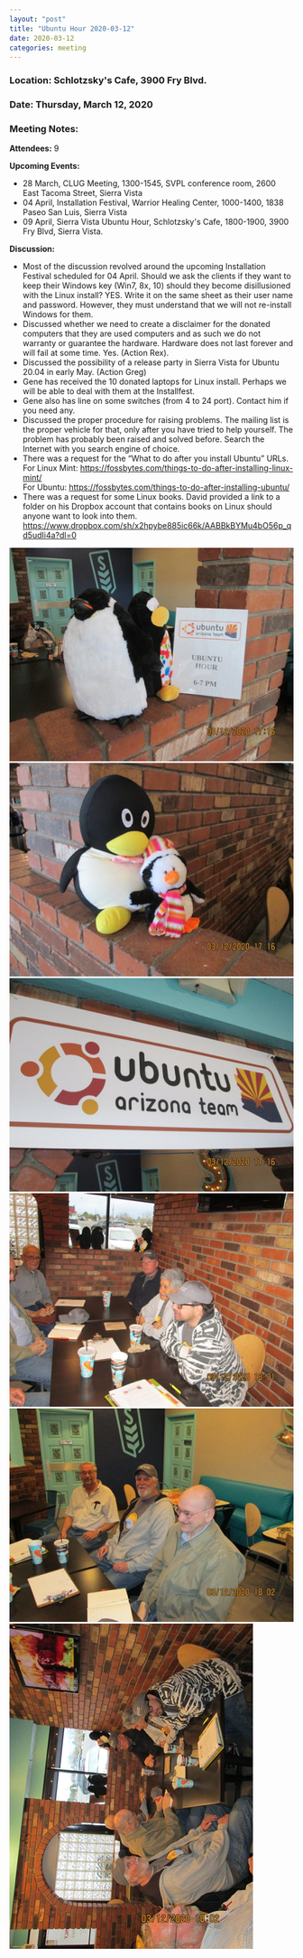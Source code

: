 ```yaml
---
layout: "post"
title: "Ubuntu Hour 2020-03-12"
date: 2020-03-12
categories: meeting
---
```


### Location: Schlotzsky's Cafe, 3900 Fry Blvd.

### Date: Thursday, March 12, 2020

### Meeting Notes:

**Attendees:** 9

**Upcoming Events:**

 * 28 March, CLUG Meeting, 1300-1545, SVPL conference room, 2600 East Tacoma Street, Sierra Vista
 * 04 April, Installation Festival, Warrior Healing Center, 1000-1400, 1838 Paseo San Luis, Sierra Vista
 * 09 April, Sierra Vista Ubuntu Hour, Schlotzsky's Cafe, 1800-1900, 3900 Fry Blvd, Sierra Vista.
 
**Discussion:**

 * Most of the discussion revolved around the upcoming Installation Festival scheduled for 04 April.  Should we ask the clients if they want to keep their Windows key (Win7, 8x, 10) should they become disillusioned with the Linux install?  YES.  Write it on the same sheet as their user name and password.  However, they must understand that we will not re-install Windows for them.
 * Discussed whether we need to create a disclaimer for the donated computers that they are used computers and as such we do not warranty or guarantee the hardware.  Hardware does not last forever and will fail at some time.  Yes.  (Action Rex).
 * Discussed the possibility of a release party in Sierra Vista for Ubuntu 20.04 in early May.  (Action Greg)
 * Gene has received the 10 donated laptops for Linux install.  Perhaps we will be able to deal with them at the Installfest.
 * Gene also has line on some switches (from 4 to 24 port).  Contact him if you need any.
 * Discussed the proper procedure for raising problems.  The mailing list is the proper vehicle for that, only after you have tried to help yourself.  The problem has probably been raised and solved before.  Search the Internet with you search engine of choice.
 * There was a request for the “What to do after you install Ubuntu” URLs.  
For Linux Mint: https://fossbytes.com/things-to-do-after-installing-linux-mint/   
For Ubuntu: https://fossbytes.com/things-to-do-after-installing-ubuntu/
 * There was a request for some Linux books.  David provided a link to a folder on his Dropbox account that contains books on Linux should anyone want to look into them. https://www.dropbox.com/sh/x2hpybe885ic66k/AABBkBYMu4bO56p_qd5udIi4a?dl=0

![alt text](https://raw.githubusercontent.com/CochiseLinuxUsersGroup/CochiseLinuxUsersGroup.github.io/master/images/rsz_sv_ubuntuhour_2020-03-12_1.jpg)
![alt text](https://raw.githubusercontent.com/CochiseLinuxUsersGroup/CochiseLinuxUsersGroup.github.io/master/images/rsz_sv_ubuntuhour_2020-03-12_2.jpg)
![alt text](https://raw.githubusercontent.com/CochiseLinuxUsersGroup/CochiseLinuxUsersGroup.github.io/master/images/rsz_sv_ubuntuhour_2020-03-12_3.jpg)
![alt text](https://raw.githubusercontent.com/CochiseLinuxUsersGroup/CochiseLinuxUsersGroup.github.io/master/images/rsz_sv_ubuntuhour_2020-03-12_4.jpg)
![alt text](https://raw.githubusercontent.com/CochiseLinuxUsersGroup/CochiseLinuxUsersGroup.github.io/master/images/rsz_sv_ubuntuhour_2020-03-12_5.jpg)
![alt text](https://raw.githubusercontent.com/CochiseLinuxUsersGroup/CochiseLinuxUsersGroup.github.io/master/images/rsz_sv_ubuntuhour_2020-03-12_6.jpg)
